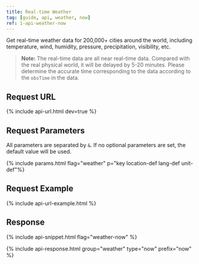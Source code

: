 ```yaml
---
title: Real-time Weather
tag: [guide, api, weather, now]
ref: 1-api-weather-now
---
```


Get real-time weather data for 200,000+ cities around the world, including temperature, wind, humidity, pressure, precipitation, visibility, etc.

> **Note:** The real-time data are all near real-time data. Compared with the real physical world, it will be delayed by 5-20 minutes. Please determine the accurate time corresponding to the data according to the `obsTime` in the data.

## Request URL

{% include api-url.html dev=true %}

## Request Parameters

All parameters are separated by `&`. If no optional parameters are set, the default value will be used.

{% include params.html flag="weather" p="key location-def lang-def unit-def"%}

## Request Example

{% include api-url-example.html %}

## Response

{% include api-snippet.html flag="weather-now" %}

{% include api-response.html group="weather" type="now" prefix="now" %}
